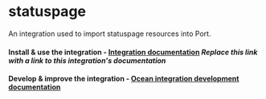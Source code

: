 # statuspage

An integration used to import statuspage resources into Port.

#### Install & use the integration - [Integration documentation](https://docs.port.io/build-your-software-catalog/sync-data-to-catalog/statuspage) *Replace this link with a link to this integration's documentation*

#### Develop & improve the integration - [Ocean integration development documentation](https://ocean.getport.io/develop-an-integration/)